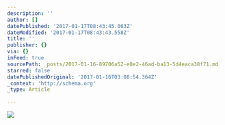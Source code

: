 ```yaml
---
description: ''
author: []
datePublished: '2017-01-17T08:43:45.063Z'
dateModified: '2017-01-17T08:43:43.558Z'
title: ''
publisher: {}
via: {}
inFeed: true
sourcePath: _posts/2017-01-16-89706a52-e0e2-46ad-ba13-5d4eaca38f71.md
starred: false
datePublishedOriginal: '2017-01-16T03:08:54.364Z'
_context: 'http://schema.org'
_type: Article

---
```

![](https://the-grid-user-content.s3-us-west-2.amazonaws.com/d4379a36-bb5b-4fa7-9bf6-3eaaa01f2646.jpg)